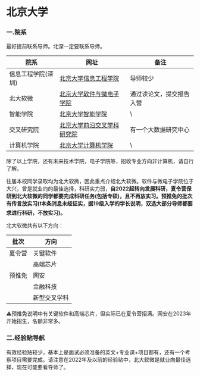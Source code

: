 # 北京大学

### 一.院系

最好提前联系导师。北深一定要联系导师。

| 院系               | 网址                                                         | 备注                     |
| ------------------ | ------------------------------------------------------------ | ------------------------ |
| 信息工程学院(深圳) | [北京大学信息工程学院 ](https://www.ece.pku.edu.cn/index.htm) | 导师较少                 |
| 北大软微           | [北京大学软件与微电子学院](https://www.ss.pku.edu.cn/overview/) | 通过读论文，提交报告入营 |
| 智能学院           | [北京大学智能学院](https://sai.pku.edu.cn/index.htm)         | \                        |
| 交叉研究院         | [北京大学前沿交叉学科研究院](http://www.aais.pku.edu.cn/)    | 有一个大数据研究中心     |
| 计算机学院         | [北京大学计算机学院](https://cs.pku.edu.cn/)                 | \                        |

除了以上学院，还有未来技术学院，电子学院等，招收专业方向非计算机，请自行了解。

往届本校同学录取均为北大软微，因此重点介绍北大软微。软件与微电子学院位于大兴，曾是就业向的最佳选择，科研实力弱，**自2022起转向发展科研，夏令营保研到北大软微的同学都要完成科研任务(包括专硕)，且不再放实习。预推免的批次有传言放实习(❗本条消息未经证实，据19级入学的学长说明，双选大部分导师都要求进行科研，不放实习)。**

北大软微共有以下方向：

| 批次   | 方向         |
| ------ | ------------ |
| 夏令营 | 关键软件     |
|        | 高端芯片     |
| 预推免 | 网安         |
|        | 金融科技     |
|        | 新型交叉学科 |

⚠预推免说明中有关键软件和高端芯片，但实际已在夏令营招满。网安在2023年开始招生，名额非常多。

### 二.经验贴导航

有效经验贴较少，基本上是面试必须准备的英文+专业课+项目都有，还有一个考察项目需要完成。请注意在2022年及以前的经验贴中，北大软微是就业向最佳选择，现在可能要看导师了。
